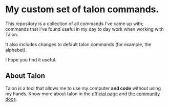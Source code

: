 # My custom set of talon commands.

This repository is a collection of all commands I've came up with; commands that I've found useful in my day to day work when working with Talon.

It also includes changes to default talon commands (for example, the alphabet).

I hope you find it useful.

## About Talon

Talon is a tool that allows me to use my computer **and code** without using my hands. Know more about talon in the [official page](https://talonvoice.com/) and [the community docs](https://talon.wiki/).
